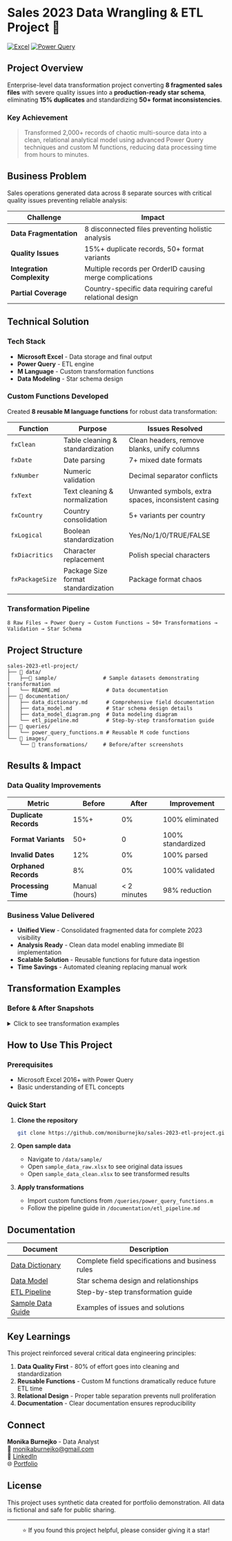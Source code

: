 # Sales 2023 Data Wrangling & ETL Project 🔧

[![Excel](https://img.shields.io/badge/Excel-217346?style=for-the-badge&logo=microsoft-excel&logoColor=white)](https://www.microsoft.com/excel)
[![Power Query](https://img.shields.io/badge/Power_Query-F2C811?style=for-the-badge&logo=powerbi&logoColor=black)](https://powerquery.microsoft.com/)

## Project Overview

Enterprise-level data transformation project converting **8 fragmented sales files** with severe quality issues into a **production-ready star schema**, eliminating **15% duplicates** and standardizing **50+ format inconsistencies**.

### Key Achievement
> Transformed 2,000+ records of chaotic multi-source data into a clean, relational analytical model using advanced Power Query techniques and custom M functions, reducing data processing time from hours to minutes.

## Business Problem

Sales operations generated data across 8 separate sources with critical quality issues preventing reliable analysis:

| Challenge | Impact | 
|-----------|--------|
| **Data Fragmentation** | 8 disconnected files preventing holistic analysis |
| **Quality Issues** | 15%+ duplicate records, 50+ format variants |
| **Integration Complexity** | Multiple records per OrderID causing merge complications |
| **Partial Coverage** | Country-specific data requiring careful relational design |

## Technical Solution

### Tech Stack
- **Microsoft Excel** - Data storage and final output
- **Power Query** - ETL engine
- **M Language** - Custom transformation functions  
- **Data Modeling** - Star schema design

### Custom Functions Developed

Created **8 reusable M language functions** for robust data transformation:

| Function | Purpose | Issues Resolved |
|----------|---------|----------------|
| `fxClean` | Table cleaning & standardization | Clean headers, remove blanks, unify columns |
| `fxDate` | Date parsing | 7+ mixed date formats |
| `fxNumber` | Numeric validation | Decimal separator conflicts |
| `fxText` | Text cleaning & normalization | Unwanted symbols, extra spaces, inconsistent casing |
| `fxCountry` | Country consolidation | 5+ variants per country |
| `fxLogical` | Boolean standardization | Yes/No/1/0/TRUE/FALSE |
| `fxDiacritics` | Character replacement | Polish special characters |
| `fxPackageSize` | Package Size format standardization | Package format chaos |
 

### Transformation Pipeline

```
8 Raw Files → Power Query → Custom Functions → 50+ Transformations → Validation → Star Schema
```

## Project Structure

```
sales-2023-etl-project/
├── 📂 data/
│   ├──📂 sample/               # Sample datasets demonstrating transformation
│   └── README.md               # Data documentation
├── 📂 documentation/
│   ├── data_dictionary.md      # Comprehensive field documentation
│   ├── data_model.md           # Star schema design details
│   ├── data_model_diagram.png  # Data modeling diagram
│   └── etl_pipeline.md         # Step-by-step transformation guide
├── 📂 queries/
│   └── power_query_functions.m # Reusable M code functions
└── 📂 images/
    └── 📂 transformations/     # Before/after screenshots
```

## Results & Impact

### Data Quality Improvements

| Metric | Before | After | Improvement |
|--------|--------|-------|-------------|
| **Duplicate Records** | 15%+ | 0% | 100% eliminated |
| **Format Variants** | 50+ | 0 | 100% standardized |
| **Invalid Dates** | 12% | 0% | 100% parsed |
| **Orphaned Records** | 8% | 0% | 100% validated |
| **Processing Time** | Manual (hours) | < 2 minutes | 98% reduction |

### Business Value Delivered

- **Unified View** - Consolidated fragmented data for complete 2023 visibility  
- **Analysis Ready** - Clean data model enabling immediate BI implementation  
- **Scalable Solution** - Reusable functions for future data ingestion  
- **Time Savings** - Automated cleaning replacing manual work  

## Transformation Examples

### Before & After Snapshots

<details>
<summary>Click to see transformation examples</summary>

#### Date Standardization
```
Before: 03/30/23, 28.01.2023, 2023-Jan-06, 44937 (Excel serial)
After:  2023-03-30
```

#### Product Package Normalization  
```
Before: "6x330ml", "24 × 330 ml", "0.5L", "500g"
After:  "6 × 0.33 L" (standardized format)
```

#### Shipping Data Parsing
```
Before: "DPD | Express | 2–4d"
After:  Carrier: DPD, DeliveryType: Express, EstimatedDeliveryDays: 2-4
```
</details>

## How to Use This Project

### Prerequisites
- Microsoft Excel 2016+ with Power Query
- Basic understanding of ETL concepts

### Quick Start

1. **Clone the repository**
   ```bash
   git clone https://github.com/moniburnejko/sales-2023-etl-project.git
   ```

2. **Open sample data**
   - Navigate to `/data/sample/`
   - Open `sample_data_raw.xlsx` to see original data issues
   - Open `sample_data_clean.xlsx` to see transformed results

3. **Apply transformations**
   - Import custom functions from `/queries/power_query_functions.m`
   - Follow the pipeline guide in `/documentation/etl_pipeline.md`

## Documentation

| Document | Description |
|----------|-------------|
| [Data Dictionary](documentation/data_dictionary.md) | Complete field specifications and business rules |
| [Data Model](documentation/data_model.md) | Star schema design and relationships |
| [ETL Pipeline](documentation/etl_pipeline.md) | Step-by-step transformation guide |
| [Sample Data Guide](data/sample/sample_data_documentation.md) | Examples of issues and solutions |

## Key Learnings

This project reinforced several critical data engineering principles:

1. **Data Quality First** - 80% of effort goes into cleaning and standardization
2. **Reusable Functions** - Custom M functions dramatically reduce future ETL time
3. **Relational Design** - Proper table separation prevents null proliferation
4. **Documentation** - Clear documentation ensures reproducibility

## Connect

**Monika Burnejko** - Data Analyst  
📧 [monikaburnejko@gmail.com](mailto:monikaburnejko@gmail.com)  
💼 [LinkedIn](https://www.linkedin.com/in/monika-burnejko-9301a1357)  
🌐 [Portfolio](https://www.notion.so/monikaburnejko/Data-Analytics-Portfolio-2761bac67ca9807298aee038976f0085)

## License

This project uses synthetic data created for portfolio demonstration. All data is fictional and safe for public sharing.

---

<p align="center">
⭐ If you found this project helpful, please consider giving it a star!
</p>
